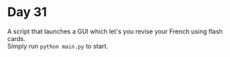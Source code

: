 # Day 31
A script that launches a GUI which let's you revise your French using flash cards.    
Simply run `python main.py` to start.  